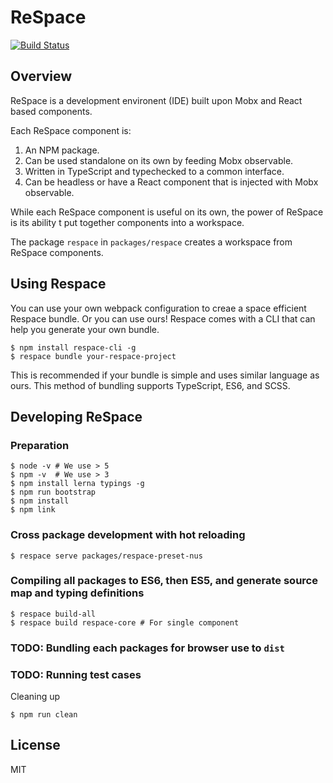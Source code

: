# ReSpace

[![Build Status](https://travis-ci.org/respace-js/respace.svg?branch=master)](https://travis-ci.org/respace-js/respace)

## Overview

ReSpace is a development environent (IDE) built upon Mobx and React based components.

Each ReSpace component is:

1. An NPM package.
1. Can be used standalone on its own by feeding Mobx observable.
1. Written in TypeScript and typechecked to a common interface.
1. Can be headless or have a React component that is injected with Mobx observable.

While each ReSpace component is useful on its own, the power of ReSpace is its ability t put together components into a workspace.

The package `respace` in `packages/respace` creates a workspace from ReSpace components.

## Using Respace

You can use your own webpack configuration to creae a space efficient Respace bundle.
Or you can use ours! Respace comes with a CLI that can help you generate your own bundle.

```shell
$ npm install respace-cli -g
$ respace bundle your-respace-project
```

This is recommended if your bundle is simple and uses similar language as ours.
This method of bundling supports TypeScript, ES6, and SCSS.

## Developing ReSpace

### Preparation

```shell
$ node -v # We use > 5
$ npm -v  # We use > 3
$ npm install lerna typings -g
$ npm run bootstrap
$ npm install
$ npm link
```

### Cross package development with hot reloading

```shell
$ respace serve packages/respace-preset-nus
```

### Compiling all packages to ES6, then ES5, and generate source map and typing definitions

```shell
$ respace build-all
$ respace build respace-core # For single component
```

### TODO: Bundling each packages for browser use to `dist`

### TODO: Running test cases

Cleaning up
```
$ npm run clean
```


## License

MIT
